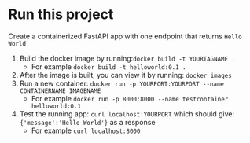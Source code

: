 # Run this project

Create a containerized FastAPI app with one endpoint that returns `Hello World`

1. Build the docker image by running:`docker build -t YOURTAGNAME .`
	- For example `docker build -t helloworld:0.1 .`
2. After the image is built, you can view it by running: `docker images`
3. Run a new container: `docker run -p YOURPORT:YOURPORT --name CONTAINERNAME IMAGENAME`
	- For example `docker run -p 8000:8000 --name testcontainer helloworld:0.1`
4. Test the running app: `curl localhost:YOURPORT` which should give: `{'message':'Hello World'}`  as a response
	- For example `curl localhost:8000`

